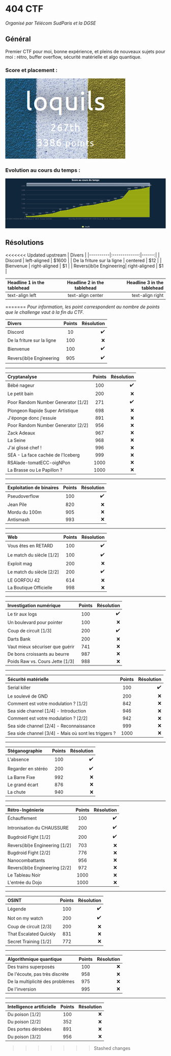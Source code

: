 # 404 CTF 
_Organisé par Télécom SudParis et la DGSE_

## Général
Premier CTF pour moi, bonne expérience, et pleins de nouveaux sujets pour moi : rétro, buffer overflow, sécurité matérielle et algo quantique.
### Score et placement :
![Image](https://github.com/loquils/CTFs-WriteUps/blob/main/404CTF/_Images/Général/position.png?ref_type=heads)
### Evolution au cours du temps :
![Image](https://github.com/loquils/CTFs-WriteUps/blob/main/404CTF/_Images/Général/scoretemps.png?ref_type=heads)

## Résolutions
<<<<<<< Updated upstream
| Divers |
|----------|:-------------:|------:|
| Discord |  left-aligned | $1600 |
| De la friture sur la ligne |    centered   |   $12 |
| Bienvenue | right-aligned |    $1 |
| Revers(ibl)e Engineering| right-aligned |    $1 |

| Headline 1 in the tablehead | Headline 2 in the tablehead | Headline 3 in the tablehead |
|:--------------|:-------------:|--------------:|
| text-align left | text-align center | text-align right |
=======
_Pour information, les point correspondent au nombre de points que le challenge  vaut à la fin du CTF._

| Divers | Points | Résolution |
|:----------|:-------------:|------:|
| Discord |  10 | :heavy_check_mark: |
| De la friture sur la ligne | 100 | :x: |
| Bienvenue | 100 | :heavy_check_mark: |
| Revers(ibl)e Engineering| 905 | :heavy_check_mark: |

***

| Cryptanalyse | Points | Résolution |
|:----------|:-------------:|------:|
| Bébé nageur | 100 | :heavy_check_mark: |
| Le petit bain | 200 | :x: |
| Poor Random Number Generator [1/2] | 271 | :heavy_check_mark: |
| Plongeon Rapide Super Artistique| 698 | :x: |
| J'éponge donc j'essuie | 891 | :x: |
| Poor Random Number Generator [2/2] | 956 | :x: |
| Zack Adeaux | 967 | :x: |
| La Seine | 968 | :x: |
| J'ai glissé chef ! | 996 | :x: |
| SEA - La face cachée de l'Iceberg | 999 | :x: |
| RSAlade-tomatECC-oigNPon | 1000 | :x: |
| La Brasse ou Le Papillon ? | 1000 | :x: |

***

| Exploitation de binaires | Points | Résolution |
|:----------|:-------------:|------:|
| Pseudoverflow | 100 | :heavy_check_mark: |
| Jean Pile | 820 | :x: |
| Mordu du 100m | 905 | :x: |
| Antismash | 993 | :x: |

***

| Web | Points | Résolution |
|:----------|:-------------:|------:|
| Vous êtes en RETARD | 100 | :heavy_check_mark: |
| Le match du siècle [1/2] | 100 | :heavy_check_mark: |
| Exploit mag| 200 | :x: |
| Le match du siècle [2/2]| 200 | :heavy_check_mark: |
| LE GORFOU 42 | 614 | :x: |
| La Boutique Officielle  | 998 | :x: |

***

| Investigation numérique | Points | Résolution |
|:----------|:-------------:|------:|
| Le tir aux logs | 100 | :heavy_check_mark: |
| Un boulevard pour pointer | 100 | :x: |
| Coup de circuit [1/3] | 200 | :heavy_check_mark: |
| Darts Bank | 200 | :x: |
| Vaut mieux sécuriser que guérir | 741 | :x: |
| De bons croissants au beurre | 987 | :x: |
| Poids Raw vs. Cours Jette [1/3] | 988 | :x: |

***

| Sécurité matérielle | Points | Résolution |
|:----------|:-------------:|------:|
| Serial killer | 100 | :heavy_check_mark: |
| Le soulevé de GND | 200 | :x: |
| Comment est votre modulation ? [1/2] | 842 | :x: |
| Sea side channel [1/4] - Introduction | 946 | :x: |
| Comment est votre modulation ? [2/2] | 942 | :x: |
| Sea side channel [2/4] - Reconnaissance| 999 | :x: |
| Sea side channel [3/4] - Mais où sont les triggers ? | 1000 | :x: |

***

| Stéganographie | Points | Résolution |
|:----------|:-------------:|------:|
| L'absence | 100 | :heavy_check_mark: |
| Regarder en stéréo | 200 | :heavy_check_mark: |
| La Barre Fixe| 992 | :x: |
| Le grand écart | 876 | :x: |
| La chute | 940 | :x: |

***

| Rétro-Ingénierie| Points | Résolution |
|:----------|:-------------:|------:|
| Échauffement | 100 | :heavy_check_mark: |
| Intronisation du CHAUSSURE | 200 | :heavy_check_mark: |
| Bugdroid Fight [1/2] | 200 | :heavy_check_mark: |
| Revers(ibl)e Engineering [1/2] | 703 | :x: |
| Bugdroid Fight [2/2] | 776 | :x: |
| Nanocombattants | 956 | :x: |
| Revers(ibl)e Engineering [2/2] | 972 | :x: |
| Le Tableau Noir | 1000 | :x: |
| L'entrée du Dojo | 1000 | :x: |

***

| OSINT| Points | Résolution |
|:----------|:-------------:|------:|
| Légende| 100 | :heavy_check_mark: |
| Not on my watch | 200 | :heavy_check_mark: |
| Coup de circuit [2/3] | 200 | :x: |
| That Escalated Quickly | 831 | :x: |
| Secret Training [1/2] | 772 | :x: |

***

| Algorithmique quantique| Points | Résolution |
|:----------|:-------------:|------:|
| Des trains superposés | 100 | :x: |
| De l'écoute, pas très discrète | 958 | :x: |
| De la multiplicité des problèmes | 975 | :x: |
| De l'inversion | 995 | :x: |

***

| Intelligence artificielle| Points | Résolution |
|:----------|:-------------:|------:|
| Du poison [1/2] | 100 | :x: |
| Du poison [2/2] | 352 | :x: |
| Des portes dérobées | 891 | :x: |
| Du poison [3/2] | 956 | :x: |
>>>>>>> Stashed changes
